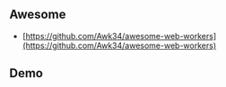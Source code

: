 ## Awesome

* [https://github.com/Awk34/awesome-web-workers](https://github.com/Awk34/awesome-web-workers)



## Demo



